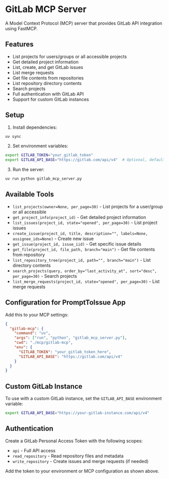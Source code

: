 # GitLab MCP Server

A Model Context Protocol (MCP) server that provides GitLab API integration using FastMCP.

## Features

- List projects for users/groups or all accessible projects
- Get detailed project information
- List, create, and get GitLab issues
- List merge requests
- Get file contents from repositories
- List repository directory contents
- Search projects
- Full authentication with GitLab API
- Support for custom GitLab instances

## Setup

1. Install dependencies:

```bash
uv sync
```

2. Set environment variables:

```bash
export GITLAB_TOKEN="your_gitlab_token"
export GITLAB_API_BASE="https://gitlab.com/api/v4"  # Optional, defaults to gitlab.com
```

3. Run the server:

```bash
uv run python gitlab_mcp_server.py
```

## Available Tools

- `list_projects(owner=None, per_page=30)` - List projects for a user/group or all accessible
- `get_project_info(project_id)` - Get detailed project information
- `list_issues(project_id, state="opened", per_page=30)` - List project issues
- `create_issue(project_id, title, description="", labels=None, assignee_ids=None)` - Create new issue
- `get_issue(project_id, issue_iid)` - Get specific issue details
- `get_file(project_id, file_path, branch="main")` - Get file contents from repository
- `list_repository_tree(project_id, path="", branch="main")` - List directory contents
- `search_projects(query, order_by="last_activity_at", sort="desc", per_page=30)` - Search projects
- `list_merge_requests(project_id, state="opened", per_page=30)` - List merge requests

## Configuration for PromptToIssue App

Add this to your MCP settings:

```json
{
  "gitlab-mcp": {
    "command": "uv",
    "args": ["run", "python", "gitlab_mcp_server.py"],
    "cwd": "./mcp/gitlab-mcp",
    "env": {
      "GITLAB_TOKEN": "your_gitlab_token_here",
      "GITLAB_API_BASE": "https://gitlab.com/api/v4"
    }
  }
}
```

## Custom GitLab Instance

To use with a custom GitLab instance, set the `GITLAB_API_BASE` environment variable:

```bash
export GITLAB_API_BASE="https://your-gitlab-instance.com/api/v4"
```

## Authentication

Create a GitLab Personal Access Token with the following scopes:

- `api` - Full API access
- `read_repository` - Read repository files and metadata
- `write_repository` - Create issues and merge requests (if needed)

Add the token to your environment or MCP configuration as shown above.
